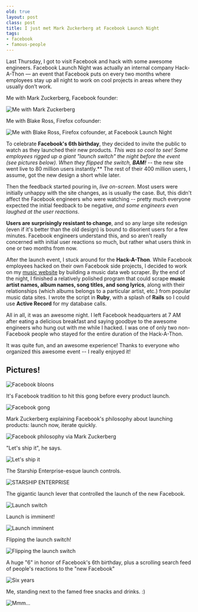 ```yaml
---
old: true
layout: post
class: post
title: I just met Mark Zuckerberg at Facebook Launch Night
tags:
- facebook
- famous-people
---
```


Last Thursday, I got to visit Facebook and hack with some awesome engineers. Facebook Launch Night was actually an internal company Hack-A-Thon — an event that Facebook puts on every two months where employees stay up all night to work on cool projects in areas where they usually don’t work.

Me with Mark Zuckerberg, Facebook founder:

![Me with Mark Zuckerberg](/images/me-zuck.jpg)

Me with Blake Ross, Firefox cofounder:

![Me with Blake Ross, Firefox cofounder, at Facebook Launch Night](/images/me-bross.jpg)

To celebrate **Facebook's 6th birthday**, they decided to invite the public to watch as they launched their new products. *This was so cool to see! *Some employees rigged up a giant "launch switch" the night before the event (see pictures below). When they flipped the switch, ***BAM!***** -- the new site went live to 80 million users instantly.** The rest of their 400 million users, I assume, got the new design a short while later.

Then the feedback started pouring in, *live on-screen*. Most users were initially unhappy with the site changes, as is usually the case. But, this didn't affect the Facebook engineers who were watching -- pretty much everyone expected the initial feedback to be negative, *and some engineers even laughed at the user reactions*.

**Users are surprisingly resistant to change**, and so any large site redesign (even if it's better than the old design) is bound to disorient users for a few minutes. Facebook engineers understand this, and so aren't really concerned with initial user reactions so much, but rather what users think in one or two months from now.

After the launch event, I stuck around for the **Hack-A-Thon**. While Facebook employees hacked on their own Facebook side projects, I decided to work on my [music website](/new-projects/) by building a music data web scraper. By the end of the night, I finished a relatively polished program that could scrape **music artist names, album names, song titles, and song lyrics**, along with their relationships (which albums belongs to a particular artist, etc.) from popular music data sites. I wrote the script in **Ruby**, with a splash of **Rails** so I could use **Active Record** for my database calls.

All in all, it was an awesome night. I left Facebook headquarters at 7 AM after eating a delicious breakfast and saying goodbye to the awesome engineers who hung out with me while I hacked. I was one of only two non-Facebook people who stayed for the entire duration of the Hack-A-Thon.

It was quite fun, and an awesome experience! Thanks to everyone who organized this awesome event -- I really enjoyed it!

## Pictures!

![Facebook bloons](/images/facebook-launch-1.jpg)

It's Facebook tradition to hit this gong before every product launch.

![Facebook gong](/images/facebook-launch-5.jpg)

Mark Zuckerberg explaining Facebook's philosophy about launching products: launch now, iterate quickly.

![Facebook philosophy via Mark Zuckerberg](/images/facebook-launch-6.jpg)

"Let's ship it", he says.

![Let's ship it](/images/facebook-launch-2.jpg)

The Starship Enterprise-esque launch controls.

![STARSHIP ENTERPRISE](/images/facebook-launch-4.jpg)

The gigantic launch lever that controlled the launch of the new Facebook.

![Launch switch](/images/facebook-launch-8.jpg)

Launch is imminent!

![Launch imminent](/images/facebook-launch-3.jpg)

Flipping the launch switch!

![Flipping the launch switch](/images/facebook-launch-7.jpg)

A huge "6" in honor of Facebook's 6th birthday, plus a scrolling search feed of people's reactions to the "new Facebook"

![Six years](/images/facebook-launch-9.jpg)

Me, standing next to the famed free snacks and drinks. :)

![Mmm...](/images/facebook-launch-10.jpg)

